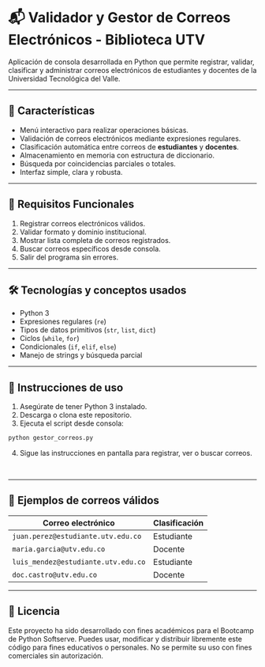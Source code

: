 # 📬 Validador y Gestor de Correos Electrónicos - Biblioteca UTV

Aplicación de consola desarrollada en Python que permite registrar, validar, clasificar y administrar correos electrónicos de estudiantes y docentes de la Universidad Tecnológica del Valle.

---

## 📌 Características

- Menú interactivo para realizar operaciones básicas.
- Validación de correos electrónicos mediante expresiones regulares.
- Clasificación automática entre correos de **estudiantes** y **docentes**.
- Almacenamiento en memoria con estructura de diccionario.
- Búsqueda por coincidencias parciales o totales.
- Interfaz simple, clara y robusta.

---

## 🎯 Requisitos Funcionales

1. Registrar correos electrónicos válidos.
2. Validar formato y dominio institucional.
3. Mostrar lista completa de correos registrados.
4. Buscar correos específicos desde consola.
5. Salir del programa sin errores.

---

## 🛠️ Tecnologías y conceptos usados

- Python 3
- Expresiones regulares (`re`)
- Tipos de datos primitivos (`str`, `list`, `dict`)
- Ciclos (`while`, `for`)
- Condicionales (`if`, `elif`, `else`)
- Manejo de strings y búsqueda parcial

---

## 🚀 Instrucciones de uso

1. Asegúrate de tener Python 3 instalado.
2. Descarga o clona este repositorio.
3. Ejecuta el script desde consola:

```bash
python gestor_correos.py

```
4. Sigue las instrucciones en pantalla para registrar, ver o buscar correos.

<br>

---

## 🧪 Ejemplos de correos válidos
| Correo electrónico                  | Clasificación |
| ----------------------------------- | ------------- |
| `juan.perez@estudiante.utv.edu.co`  | Estudiante    |
| `maria.garcia@utv.edu.co`           | Docente       |
| `luis_mendez@estudiante.utv.edu.co` | Estudiante    |
| `doc.castro@utv.edu.co`             | Docente       |

---

## 📄 Licencia
Este proyecto ha sido desarrollado con fines académicos para el Bootcamp de Python Softserve. 
Puedes usar, modificar y distribuir libremente este código para fines educativos o personales.
No se permite su uso con fines comerciales sin autorización.